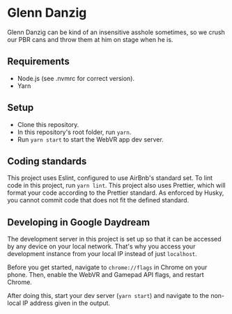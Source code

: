 # Glenn Danzig
Glenn Danzig can be kind of an insensitive asshole sometimes, so we crush our PBR cans and throw them at him on stage when he is.

## Requirements
 * Node.js (see .nvmrc for correct version).
 * Yarn

## Setup
 * Clone this repository.
 * In this repository's root folder, run `yarn`.
 * Run `yarn start` to start the WebVR app dev server.

## Coding standards
This project uses Eslint, configured to use AirBnb's standard set. To lint code in this project, run `yarn lint`. This project also uses Prettier, which will format your code according to the Prettier standard. As enforced by Husky, you cannot commit code that does not fit the defined standard.

## Developing in Google Daydream
The development server in this project is set up so that it can be accessed by any device on your local network. That's why you access your development instance from your local IP instead of just `localhost`.

Before you get started, navigate to `chrome://flags` in Chrome on your phone. Then, enable the WebVR and Gamepad API flags, and restart Chrome.

After doing this, start your dev server (`yarn start`) and navigate to the non-local IP address given in the output.
